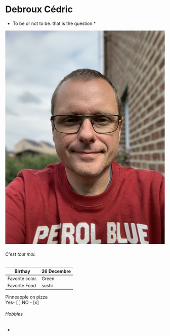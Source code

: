 # Debroux Cédric
* To be or not to be. that is the question.*

![Moi](https://github.com/Cedricdebroux/markdown-challenge/blob/master/IMG_2831.jpeg)

###### C'est tout moi.

|Birthay             |26 Decembre  |
|--------------------|-------------|
|Favorite color.     |Green        |
|Favorite Food       |sushi        |

Pinneapple on pizza  
Yes- [ ] 
NO - [x] 


###### Hobbies

* 
